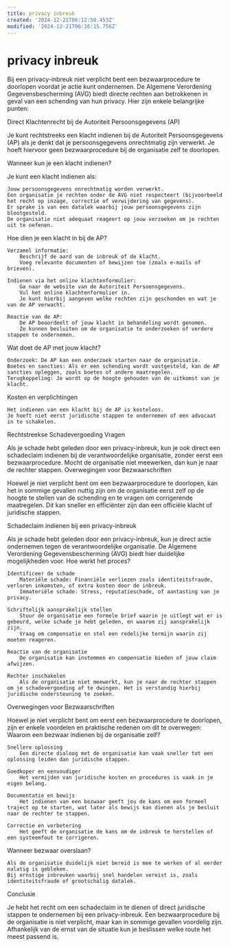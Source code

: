 ```yaml
---
title: privacy inbreuk
created: '2024-12-21T06:12:50.453Z'
modified: '2024-12-21T06:16:15.756Z'
---
```


# privacy inbreuk

Bij een privacy-inbreuk niet verplicht bent een bezwaarprocedure te doorlopen voordat je actie kunt ondernemen. De Algemene Verordening Gegevensbescherming (AVG) biedt directe rechten aan betrokkenen in geval van een schending van hun privacy. Hier zijn enkele belangrijke punten:

Direct Klachtenrecht bij de Autoriteit Persoonsgegevens (AP)

Je kunt rechtstreeks een klacht indienen bij de Autoriteit Persoonsgegevens (AP) als je denkt dat je persoonsgegevens onrechtmatig zijn verwerkt. Je hoeft hiervoor geen bezwaarprocedure bij de organisatie zelf te doorlopen.

Wanneer kun je een klacht indienen?

Je kunt een klacht indienen als:

    Jouw persoonsgegevens onrechtmatig worden verwerkt.
    Een organisatie je rechten onder de AVG niet respecteert (bijvoorbeeld het recht op inzage, correctie of verwijdering van gegevens).
    Er sprake is van een datalek waarbij jouw persoonsgegevens zijn blootgesteld.
    De organisatie niet adequaat reageert op jouw verzoeken om je rechten uit te oefenen.

Hoe dien je een klacht in bij de AP?

    Verzamel informatie:
        Beschrijf de aard van de inbreuk of de klacht.
        Voeg relevante documenten of bewijzen toe (zoals e-mails of brieven).

    Indienen via het online klachtenformulier:
        Ga naar de website van de Autoriteit Persoonsgegevens.
        Vul het online klachtenformulier in.
        Je kunt hierbij aangeven welke rechten zijn geschonden en wat je van de AP verwacht.

    Reactie van de AP:
        De AP beoordeelt of jouw klacht in behandeling wordt genomen.
        Ze kunnen besluiten om de organisatie te onderzoeken of verdere stappen te ondernemen.

Wat doet de AP met jouw klacht?

    Onderzoek: De AP kan een onderzoek starten naar de organisatie.
    Boetes en sancties: Als er een schending wordt vastgesteld, kan de AP sancties opleggen, zoals boetes of andere maatregelen.
    Terugkoppeling: Je wordt op de hoogte gehouden van de uitkomst van je klacht.

Kosten en verplichtingen

    Het indienen van een klacht bij de AP is kosteloos.
    Je hoeft niet eerst juridische stappen te ondernemen of een advocaat in te schakelen.




Rechtstreekse Schadevergoeding Vragen

Als je schade hebt geleden door een privacy-inbreuk, kun je ook direct een schadeclaim indienen bij de verantwoordelijke organisatie, zonder eerst een bezwaarprocedure. Mocht de organisatie niet meewerken, dan kun je naar de rechter stappen.
Overwegingen voor Bezwaarschriften

Hoewel je niet verplicht bent om een bezwaarprocedure te doorlopen, kan het in sommige gevallen nuttig zijn om de organisatie eerst zelf op de hoogte te stellen van de schending en te vragen om corrigerende maatregelen. Dit kan sneller en efficiënter zijn dan een officiële klacht of juridische stappen.

Schadeclaim indienen bij een privacy-inbreuk

Als je schade hebt geleden door een privacy-inbreuk, kun je direct actie ondernemen tegen de verantwoordelijke organisatie. De Algemene Verordening Gegevensbescherming (AVG) biedt hier duidelijke mogelijkheden voor.
Hoe werkt het proces?

    Identificeer de schade
        Materiële schade: Financiële verliezen zoals identiteitsfraude, verloren inkomsten, of extra kosten door de inbreuk.
        Immateriële schade: Stress, reputatieschade, of aantasting van je privacy.

    Schriftelijk aansprakelijk stellen
        Stuur de organisatie een formele brief waarin je uitlegt wat er is gebeurd, welke schade je hebt geleden, en waarom zij aansprakelijk zijn.
        Vraag om compensatie en stel een redelijke termijn waarin zij moeten reageren.

    Reactie van de organisatie
        De organisatie kan instemmen en compensatie bieden of jouw claim afwijzen.

    Rechter inschakelen
        Als de organisatie niet meewerkt, kun je naar de rechter stappen om je schadevergoeding af te dwingen. Het is verstandig hierbij juridische ondersteuning te zoeken.

Overwegingen voor Bezwaarschriften

Hoewel je niet verplicht bent om eerst een bezwaarprocedure te doorlopen, zijn er enkele voordelen en praktische redenen om dit te overwegen:
Waarom een bezwaar indienen bij de organisatie zelf?

    Snellere oplossing
        Een directe dialoog met de organisatie kan vaak sneller tot een oplossing leiden dan juridische stappen.

    Goedkoper en eenvoudiger
        Het vermijden van juridische kosten en procedures is vaak in je eigen belang.

    Documentatie en bewijs
        Het indienen van een bezwaar geeft jou de kans om een formeel traject op te starten, wat later als bewijs kan dienen als je besluit naar de rechter te stappen.

    Correctie en verbetering
        Het geeft de organisatie de kans om de inbreuk te herstellen of een systeemfout te corrigeren.

Wanneer bezwaar overslaan?

    Als de organisatie duidelijk niet bereid is mee te werken of al eerder nalatig is gebleken.
    Bij ernstige inbreuken waarbij snel handelen vereist is, zoals identiteitsfraude of grootschalig datalek.

Conclusie

Je hebt het recht om een schadeclaim in te dienen of direct juridische stappen te ondernemen bij een privacy-inbreuk. Een bezwaarprocedure bij de organisatie is niet verplicht, maar kan in sommige gevallen voordelig zijn. Afhankelijk van de ernst van de situatie kun je beslissen welke route het meest passend is.
